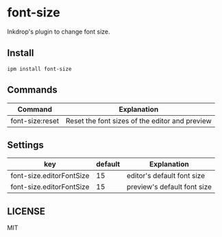 # font-size

Inkdrop's plugin to change font size.

## Install

```
ipm install font-size
```


## Commands

| Command         | Explanation                                    |
| --------------- | -----------------------------------------------|
| font-size:reset | Reset the font sizes of the editor and preview |

## Settings

| key                      | default  | Explanation                 |
| -------------------------| -------- | --------------------------- |
| font-size.editorFontSize | 15       | editor's default font size  |
| font-size.editorFontSize | 15       | preview's default font size |

## LICENSE

MIT


